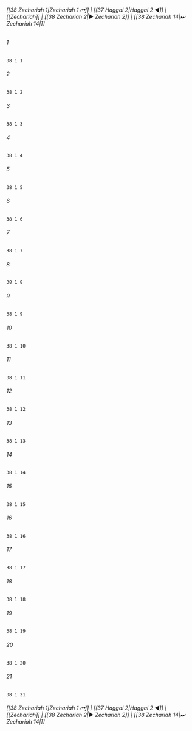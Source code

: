 
###### [[38 Zechariah 1|Zechariah 1 ⏮]] | [[37 Haggai 2|Haggai 2 ◀]] | [[Zechariah]] | [[38 Zechariah 2|▶ Zechariah 2]] | [[38 Zechariah 14|⏭ Zechariah 14|]]

###### 1
``` verse
38 1 1 
```
###### 2
``` verse
38 1 2 
```
###### 3
``` verse
38 1 3 
```
###### 4
``` verse
38 1 4 
```
###### 5
``` verse
38 1 5 
```
###### 6
``` verse
38 1 6 
```
###### 7
``` verse
38 1 7 
```
###### 8
``` verse
38 1 8 
```
###### 9
``` verse
38 1 9 
```
###### 10
``` verse
38 1 10 
```
###### 11
``` verse
38 1 11 
```
###### 12
``` verse
38 1 12 
```
###### 13
``` verse
38 1 13 
```
###### 14
``` verse
38 1 14 
```
###### 15
``` verse
38 1 15 
```
###### 16
``` verse
38 1 16 
```
###### 17
``` verse
38 1 17 
```
###### 18
``` verse
38 1 18 
```
###### 19
``` verse
38 1 19 
```
###### 20
``` verse
38 1 20 
```
###### 21
``` verse
38 1 21 
```

###### [[38 Zechariah 1|Zechariah 1 ⏮]] | [[37 Haggai 2|Haggai 2 ◀]] | [[Zechariah]] | [[38 Zechariah 2|▶ Zechariah 2]] | [[38 Zechariah 14|⏭ Zechariah 14|]]

